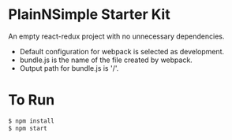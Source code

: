 # PlainNSimple Starter Kit
An empty react-redux project with no unnecessary dependencies.
  - Default configuration for webpack is selected as development.
  - bundle.js is the name of the file created by webpack.
  - Output path for bundle.js is '/'.

# To Run
```sh
$ npm install
$ npm start
```
